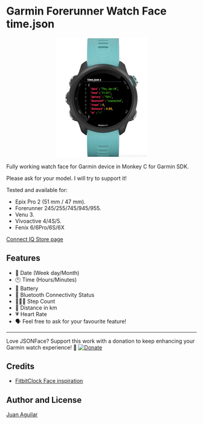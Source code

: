 # Garmin Forerunner Watch Face time.json

<p align="center">
<img width="240" alt="Screenshot" src="sample.png">
</p>

Fully working watch face for Garmin device in Monkey C for Garmin SDK.

Please ask for your model. I will try to support it!

Tested and available for:

- Epix Pro 2 (51 mm / 47 mm).
- Forerunner 245/255/745/945/955.
- Venu 3.
- Vivoactive 4/4S/5.
- Fenix 6/6Pro/6S/6X

[Connect IQ Store page](https://apps.garmin.com/es-ES/apps/cf49a195-e5a9-48de-af23-83b21f9a4294)

## Features

- 📅 Date (Week day/Month)
- 🕚 Time (Hours/Minutes)
- 🔋 Battery
- 📱 Bluetooth Connectivity Status
- 🚶🏽‍♂️ Step Count
- 📏 Distance in km
- 💗 Heart Rate
- 🗣️ Feel free to ask for your favourite feature!

---

Love JSONFace? Support this work with a donation to keep enhancing your Garmin watch experience! 💖
[![Donate](https://img.shields.io/badge/Donate-PayPal-green.svg)](https://paypal.me/aguilarguisado)

## Credits

- [FitbitClock Face inspiration](https://www.reddit.com/r/ProgrammerHumor/comments/196ctut/thisfitbitclockface/)

## Author and License

[Juan Aguilar](LICENSE)
